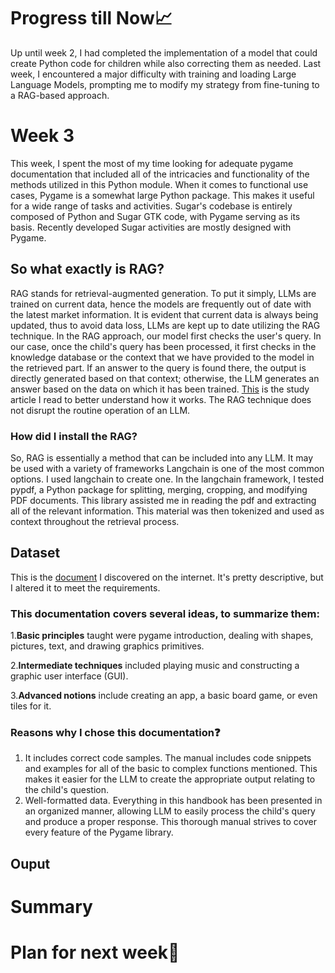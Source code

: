# Progress till Now📈
Up until week 2, I had completed the implementation of a model that could create Python code for children while also correcting them as needed. Last week, I encountered a major difficulty with training and loading Large Language Models, prompting me to modify my strategy from fine-tuning to a RAG-based approach.

# Week 3
This week, I spent the most of my time looking for adequate pygame documentation that included all of the intricacies and functionality of the methods utilized in this Python module. When it comes to functional use cases, Pygame is a somewhat large Python package. This makes it useful for a wide range of tasks and activities.
Sugar's codebase is entirely composed of Python and Sugar GTK code, with Pygame serving as its basis. Recently developed Sugar activities are mostly designed with Pygame.

## So what exactly is RAG?
RAG stands for retrieval-augmented generation. To put it simply, LLMs are trained on current data, hence the models are frequently out of date with the latest market information. It is evident that current data is always being updated, thus to avoid data loss, LLMs are kept up to date utilizing the RAG technique. In the RAG approach, our model first checks the user's query. In our case, once the child's query has been processed, it first checks in the knowledge database or the context that we have provided to the model in the retrieved part. If an answer to the query is found there, the output is directly generated based on that context; otherwise, the LLM generates an answer based on the data on which it has been trained.
[This](https://arxiv.org/pdf/2005.11401) is the study article I read to better understand how it works. The RAG technique does not disrupt the routine operation of an LLM.

### How did I install the RAG? 
So, RAG is essentially a method that can be included into any LLM. It may be used with a variety of frameworks Langchain is one of the most common options. I used langchain to create one. In the langchain framework, I tested pypdf, a Python package for splitting, merging, cropping, and modifying PDF documents. This library assisted me in reading the pdf and extracting all of the relevant information. This material was then tokenized and used as context throughout the retrieval process.

## Dataset
This is the [document](https://github.com/kshitijdshah99/Pippy_Activity/blob/main/Pygame%20Documentation.pdf) I discovered on the internet. It's pretty descriptive, but I altered it to meet the requirements.

### This documentation covers several ideas, to summarize them:

1.**Basic principles** taught were pygame introduction, dealing with shapes, pictures, text, and drawing graphics primitives.

2.**Intermediate techniques** included playing music and constructing a graphic user interface (GUI).

3.**Advanced notions** include creating an app, a basic board game, or even tiles for it.

### Reasons why I chose this documentation❓
1. It includes correct code samples.
The manual includes code snippets and examples for all of the basic to complex functions mentioned. This makes it easier for the LLM to create the appropriate output relating to the child's question.
2. Well-formatted data.
Everything in this handbook has been presented in an organized manner, allowing LLM to easily process the child's query and produce a proper response. This thorough manual strives to cover every feature of the Pygame library.

## Ouput

# Summary

# Plan for next week📝
